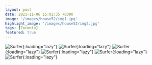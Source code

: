```yaml
---
layout: post
date: 2021-11-06 15:01:35 +0300
image: '/images/house52/img1.jpg'
highlight_image: '/images/house52/img2.jpg'
tags: [Toronto]
featured: true
---
```


![Surfer]({{site.baseurl}}/images/house52/img3.jpg){:loading="lazy"}
![Surfer]({{site.baseurl}}/images/house52/img4.jpg){:loading="lazy"}
![Surfer]({{site.baseurl}}/images/house52/img5.jpg){:loading="lazy"}
![Surfer]({{site.baseurl}}/images/house52/img6.jpg){:loading="lazy"}
![Surfer]({{site.baseurl}}/images/house52/img7.jpg){:loading="lazy"}
![Surfer]({{site.baseurl}}/images/house52/img8.jpg){:loading="lazy"} 